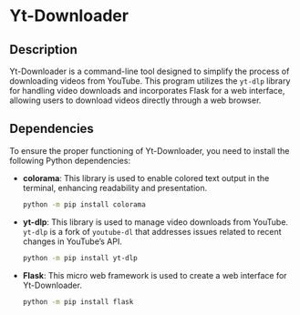 
# Yt-Downloader

## Description

Yt-Downloader is a command-line tool designed to simplify the process of downloading videos from YouTube. This program utilizes the `yt-dlp` library for handling video downloads and incorporates Flask for a web interface, allowing users to download videos directly through a web browser.

## Dependencies

To ensure the proper functioning of Yt-Downloader, you need to install the following Python dependencies:

- **colorama**: This library is used to enable colored text output in the terminal, enhancing readability and presentation.

    ```bash
    python -m pip install colorama
    ```

- **yt-dlp**: This library is used to manage video downloads from YouTube. `yt-dlp` is a fork of `youtube-dl` that addresses issues related to recent changes in YouTube’s API.

    ```bash
    python -m pip install yt-dlp
    ```

- **Flask**: This micro web framework is used to create a web interface for Yt-Downloader.

    ```bash
    python -m pip install flask
    ```
